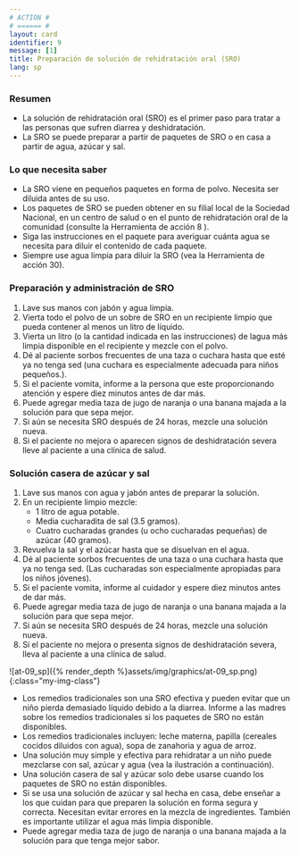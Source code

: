 ```yaml
---
# ACTION #
# ====== #
layout: card
identifier: 9
message: [1]
title: Preparación de solución de rehidratación oral (SRO)
lang: sp
---
```


### Resumen

- La solución de rehidratación oral (SRO) es el primer paso para tratar a las personas que sufren diarrea y deshidratación.
- La SRO se puede preparar a partir de paquetes de SRO o en casa a partir de agua, azúcar y sal.

### Lo que necesita saber
- La SRO viene en pequeños paquetes en forma de polvo. Necesita ser diluida antes de su uso.
- Los paquetes de SRO se pueden obtener en su filial local de la Sociedad Nacional, en un centro de salud o en el punto de rehidratación oral de la comunidad (consulte la Herramienta de acción 8 <a class="crosslink" href="{% render_depth %}{% render_link action|8 %}"><i class="fas fa-external-link-alt" aria-hidden="true"></i></a>).
- Siga las instrucciones en el paquete para averiguar cuánta agua se necesita para diluir el contenido de cada paquete.
- Siempre use agua limpia para diluir la SRO (vea la Herramienta de acción 30<a class="crosslink" href="{% render_depth %}{% render_link action|30 %}"><i class="fas fa-external-link-alt" aria-hidden="true"></i></a>).

### Preparación y administración de SRO
1. Lave sus manos con jabón y agua limpia.
2. Vierta todo el polvo de un sobre de SRO en un recipiente limpio que pueda contener al menos un litro de líquido.
3. Vierta un litro (o la cantidad indicada en las instrucciones) de lagua más limpia disponible en el recipiente y mezcle con el polvo.
4. Dé al paciente sorbos frecuentes de una taza o cuchara hasta que esté ya no tenga sed (una cuchara es especialmente adecuada para niños pequeños.).
5. Si el paciente vomita, informe a la persona que este proporcionando atención y espere diez minutos antes de dar más.
6. Puede agregar media taza de jugo de naranja o una banana majada a la solución para que sepa mejor.
7. Si aún se necesita SRO después de 24 horas, mezcle una solución nueva.
8. Si el paciente no mejora o aparecen signos de deshidratación severa lleve al paciente a una clínica de salud.

### Solución casera de azúcar y sal
1. Lave sus manos con agua y jabón antes de preparar la solución.
2. En un recipiente limpio mezcle:
    - 1 litro de agua potable.
    - Media cucharadita de sal (3.5 gramos).
    - Cuatro cucharadas grandes (u ocho cucharadas pequeñas) de azúcar (40 gramos).
3. Revuelva la sal y el azúcar hasta que se disuelvan en el agua.
4. Dé al paciente sorbos frecuentes de una taza o una cuchara hasta que ya no tenga sed. (Las cucharadas son especialmente apropiadas para los niños jóvenes).
5. Si el paciente vomita, informe al cuidador y espere diez minutos antes de dar más.
6. Puede agregar media taza de jugo de naranja o una banana majada a la solución para que sepa mejor.
7. Si aún se necesita SRO después de 24 horas, mezcle una solución nueva.
8. Si el paciente no mejora o presenta signos de deshidratación severa, lleva al paciente a una clínica de salud.

![at-09_sp]({% render_depth %}assets/img/graphics/at-09_sp.png){:class="my-img-class"}

- Los remedios tradicionales son una SRO efectiva y pueden evitar que un niño pierda demasiado líquido debido a la diarrea. Informe a las madres sobre los remedios tradicionales si los paquetes de SRO no están disponibles.
- Los remedios tradicionales incluyen: leche materna, papilla (cereales cocidos diluidos con agua), sopa de zanahoria y agua de arroz.
- Una solución muy simple y efectiva para rehidratar a un niño puede mezclarse con sal, azúcar y agua (vea la ilustración a continuación).
- Una solución casera de sal y azúcar solo debe usarse cuando los paquetes de SRO no están disponibles.
- Si se usa una solución de azúcar y sal hecha en casa, debe enseñar a los que cuidan para que preparen la solución en forma segura y correcta. Necesitan evitar errores en la mezcla de ingredientes. También es importante utilizar el agua más limpia disponible.
- Puede agregar media taza de jugo de naranja o una banana majada a la solución para que tenga mejor sabor.

